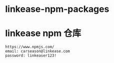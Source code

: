 # linkease-npm-packages


#  linkease npm 仓库
    https://www.npmjs.com/
    email: carseason@linkease.com
    password: linkeaser123!
